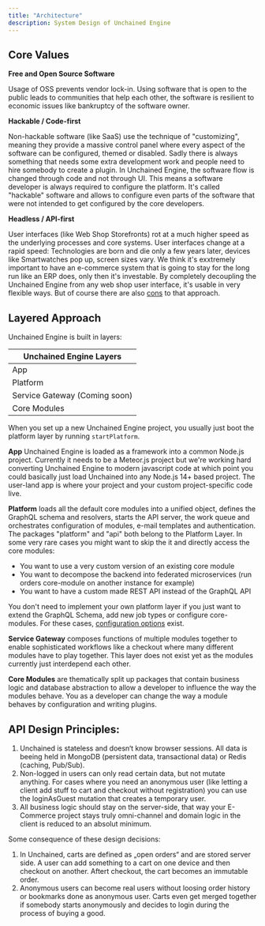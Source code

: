 ```yaml
---
title: "Architecture"
description: System Design of Unchained Engine
---
```


## Core Values

**Free and Open Source Software**

Usage of OSS prevents vendor lock-in. Using software that is open to the public leads to communities that help each other, the software is resilient to economic issues like bankruptcy of the software owner.

**Hackable / Code-first**

Non-hackable software (like SaaS) use the technique of "customizing", meaning they provide a massive control panel where every aspect of the software can be configured, themed or disabled. Sadly there is always something that needs some extra development work and people need to hire somebody to create a plugin. In Unchained Engine, the software flow is changed through code and not through UI. This means a software developer is always required to configure the platform. It's called "hackable" software and allows to configure even parts of the software that were not intended to get configured by the core developers.

**Headless / API-first**

User interfaces (like Web Shop Storefronts) rot at a much higher speed as the underlying processes and core systems. User interfaces change at a rapid speed: Technologies are born and die only a few years later, devices like Smartwatches pop up, screen sizes vary. We think it's exxtremely important to have an e-commerce system that is going to stay for the long run like an ERP does, only then it's investable. By completely decoupling the Unchained Engine from any web shop user interface, it's usable in very flexible ways. But of course there are also [cons](https://www.semrush.com/blog/going-headless-ecommerce-store/) to that approach.

## Layered Approach

Unchained Engine is built in layers:

| Unchained Engine Layers       |
| ----------------------------- |
| App                           |
| Platform                      |
| Service Gateway (Coming soon) |
| Core Modules                  |

When you set up a new Unchained Engine project, you usually just boot the platform layer by running `startPlatform`.

**App**
Unchained Engine is loaded as a framework into a common Node.js project. Currently it needs to be a Meteor.js project but we're working hard converting Unchained Engine to modern javascript code at which point you could basically just load Unchained into any Node.js 14+ based project. The user-land app is where your project and your custom project-specific code live.

**Platform** loads all the default core modules into a unified object, defines the GraphQL schema and resolvers, starts the API server, the work queue and orchestrates configuration of modules, e-mail templates and authentication. The packages "platform" and "api" both belong to the Platform Layer. In some very rare cases you might want to skip the it and directly access the core modules:

- You want to use a very custom version of an existing core module
- You want to decompose the backend into federated microservices (run orders core-module on another instance for example)
- You want to have a custom made REST API instead of the GraphQL API

You don't need to implement your own platform layer if you just want to extend the GraphQL Schema, add new job types or configure core-modules. For these cases, [configuration options](../config/booting) exist.

**Service Gateway** composes functions of multiple modules together to enable sophisticated workflows like a checkout where many different modules have to play together. This layer does not exist yet as the modules currently just interdepend each other.

**Core Modules** are thematically split up packages that contain business logic and database abstraction to allow a developer to influence the way the modules behave. You as a developer can change the way a module behaves by configuration and writing plugins.

## API Design Principles:

1. Unchained is stateless and doesn‘t know browser sessions. All data is beeing held in MongoDB (persistent data, transactional data) or Redis (caching, Pub/Sub).
2. Non-logged in users can only read certain data, but not mutate anything. For cases where you need an anonymous user (like letting a client add stuff to cart and checkout without registration) you can use the loginAsGuest mutation that creates a temporary user.
3. All business logic should stay on the server-side, that way your E-Commerce project stays truly omni-channel and domain logic in the client is reduced to an absolut minimum.

Some consequence of these design decisions:

1. In Unchained, carts are defined as „open orders“ and are stored server side. A user can add something to a cart on one device and then checkout on another. Aftert checkout, the cart becomes an immutable order.
2. Anonymous users can become real users without loosing order history or bookmarks done as anonymous user. Carts even get merged together if somebody starts anonymously and decides to login during the process of buying a good.
